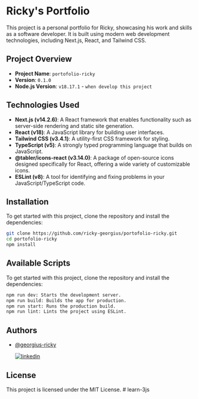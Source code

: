 # Ricky's Portfolio

This project is a personal portfolio for Ricky, showcasing his work and skills as a software developer. It is built using modern web development technologies, including Next.js, React, and Tailwind CSS.

## Project Overview

- **Project Name**: `portofolio-ricky`
- **Version**: `0.1.0`
- **Node.js Version**: `v18.17.1` - `when develop this project`

## Technologies Used

- **Next.js (v14.2.6)**: A React framework that enables functionality such as server-side rendering and static site generation.
- **React (v18)**: A JavaScript library for building user interfaces.
- **Tailwind CSS (v3.4.1)**: A utility-first CSS framework for styling.
- **TypeScript (v5)**: A strongly typed programming language that builds on JavaScript.
- **@tabler/icons-react (v3.14.0)**: A package of open-source icons designed specifically for React, offering a wide variety of customizable icons.
- **ESLint (v8)**: A tool for identifying and fixing problems in your JavaScript/TypeScript code.  

## Installation

To get started with this project, clone the repository and install the dependencies:

```bash
git clone https://github.com/ricky-georgius/portofolio-ricky.git
cd portofolio-ricky
npm install
```

## Available Scripts

To get started with this project, clone the repository and install the dependencies:

```bash
npm run dev: Starts the development server.
npm run build: Builds the app for production.
npm run start: Runs the production build.
npm run lint: Lints the project using ESLint.
```
## Authors

- [@georgius-ricky](https://www.github.com/georgius-ricky)
 
  [![linkedin](https://img.shields.io/badge/linkedin-0A66C2?style=for-the-badge&logo=linkedin&logoColor=white)](https://www.linkedin.com/in/georgius-ricky/)


## License

This project is licensed under the MIT License.
#   l e a r n - 3 j s  
 